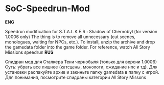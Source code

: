 # SoC-Speedrun-Mod
**ENG**

Speedrun modification for S.T.A.L.K.E.R.: Shadow of Chernobyl (for version 1.0006 only)
The thing is to remove all unnecessary (cut scenes, monologues, waiting for NPCs, etc.).
To install, unzip the archive and drop the gamedata folder into the game folder.
For reference, watch All Story Missions speedrun
**RUS**

Спидран мод для Сталкера Тени чернобыля (только для версии 1.0006)
Суть: убрать все лишнее (катсцены, монологи, ожидание нпс и тд).
Для установки распакуйте архив и закиньте папку gamedata в папку с игрой.
Для понимания, посмотрите спидраны категории All Story Missons
